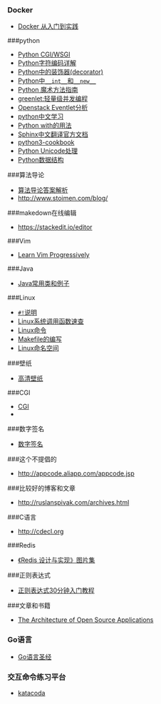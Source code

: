 ### Docker
* [Docker 从入门到实践](http://dockerpool.com/static/books/docker_practice/index.html)

###python
* [Python CGI/WSGI](http://webpython.codepoint.net/)
* [Python字符编码详解](http://www.cnblogs.com/huxi/articles/1897271.html)
* [Python中的装饰器(decorator)](http://www.cnblogs.com/Jerry-Chou/archive/2012/05/23/python-decorator-explain.html)
* [Python中`__int__`和`__new__`](http://www.zlovezl.cn/articles/__init__-and__new__-in-python/)
* [Python 魔术方法指南](http://pycoders-weekly-chinese.readthedocs.org/en/latest/issue6/a-guide-to-pythons-magic-methods.html)
* [greenlet:轻量级并发编程](http://gashero.yeax.com/?p=112)
* [Openstack Eventlet分析](http://www.choudan.net/2013/08/18/OpenStack-eventlet%E5%88%86%E6%9E%90(%E4%B8%80).html)
* [python中文学习](http://www.pythondoc.com/)
* [Python with的用法](https://www.ibm.com/developerworks/cn/opensource/os-cn-pythonwith/)
* [Sphinx中文翻译官方文档](https://sphinx-doc-zh.readthedocs.org/en/latest/)
* [python3-cookbook](http://python3-cookbook.readthedocs.org/zh_CN/latest/)
* [Python Unicode处理](http://nedbatchelder.com/text/unipain.html)
* [Python数据结构](http://interactivepython.org/runestone/static/pythonds/index.html#)

###算法导论
* [算法导论答案解析](http://clrs.skanev.com/)
* http://www.stoimen.com/blog/

###makedown在线编辑
* https://stackedit.io/editor

###Vim
* [Learn Vim Progressively](http://yannesposito.com/Scratch/en/blog/Learn-Vim-Progressively/)

###Java
* [Java常用类和例子](http://www.javased.com/?action=example-index)


###Linux
* [`#!`说明](http://zh.wikipedia.org/wiki/Shebang) 
* [Linux系统调用函数速查](http://pubs.opengroup.org/onlinepubs/009695399/)
* [Linux命令](http://man.linuxde.net/)
* [Makefile的编写](http://wiki.ubuntu.org.cn/%E8%B7%9F%E6%88%91%E4%B8%80%E8%B5%B7%E5%86%99Makefile:%E6%A6%82%E8%BF%B0)
* [Linux命名空间](http://dockone.io/article/76)

###壁纸
* [高清壁纸](http://alpha.wallhaven.cc/)


###CGI
* [CGI](http://ind.ntou.edu.tw/~dada/cgi/CGIintro.htm)
* 

###数字签名
* [数字签名](http://www.youdzone.com/signature.html)


###这个不提倡的
* http://appcode.aliapp.com/appcode.jsp

###比较好的博客和文章
* http://ruslanspivak.com/archives.html

###C语言
* http://cdecl.org

###Redis
* [《Redis 设计与实现》图片集](http://1e-gallery.redisbook.com/index.html)

###正则表达式
* [正则表达式30分钟入门教程](http://deerchao.net/tutorials/regex/regex.htm)


###文章和书籍
* [The Architecture of Open Source Applications](http://www.aosabook.org/en/)

### Go语言
* [Go语言圣经](https://github.com/golang-china/gopl-zh)

### 交互命令练习平台
* [katacoda](https://environments.katacoda.com/)
